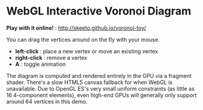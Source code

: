 # WebGL Interactive Voronoi Diagram

**Play with it online!** : http://skeeto.github.io/voronoi-toy/

You can drag the vertices around on the fly with your mouse.

* **left-click**  : place a new vertex or move an existing vertex
* **right-click** : remove a vertex
* **A** : toggle animation

The diagram is computed and rendered entirely in the GPU via a
fragment shader. There's a slow HTML5 canvas fallback for when WebGL
is unavailable. Due to OpenGL ES's very small uniform constraints (as
little as 16 4-component elements), even high-end GPUs will generally
only support around 64 vertices in this demo.
